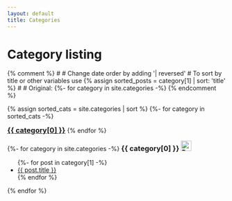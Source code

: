 ```yaml
---
layout: default
title: Categories
---
```


<!-- Begin code @ categories/index.md -->

# Category listing

<div class="catcloud">
<!-- Source for sorted categories: https://gist.github.com/Phlow/57eb457898e4ac4c4a20 -->
{% comment %}
#
#  Change date order by adding '| reversed'
#  To sort by title or other variables use {% assign sorted_posts = category[1] | sort: 'title' %}
#
# Original: {%- for category in site.categories -%}
{% endcomment %}

{% assign sorted_cats = site.categories | sort %}
{%- for category in sorted_cats -%}
  <a href="#{{ category[0] }}"><h3 style="display:inline;">{{ category[0] }}</h3></a>
{% endfor %}
</div>

<p></p>

<div class="catcloud">
{%- for category in site.categories -%}
  <a name="{{ category[0] }}"><h3 style="display:inline;">{{ category[0] }}</h3></a>
  <a href="{{ category[0] | prepend: 'categories/' | relative_url }}">
    <h4 style="display:inline;">
        <img src="{{ '/assets/images/arrow-58-32.png' | relative_url }}" width="24" height="24" alt="Dedicated page for {{ category[0] }}">
    </h4>
  </a>
  <ul>
    {%- for post in category[1] -%}
      <li><a href="{{ post.url| relative_url }}">{{ post.title }}</a></li>
    {% endfor %}
  </ul>
{% endfor %}
<div>

<!-- End code @ categories/index.md -->
